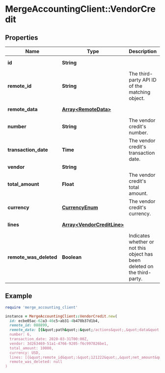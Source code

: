 # MergeAccountingClient::VendorCredit

## Properties

| Name | Type | Description | Notes |
| ---- | ---- | ----------- | ----- |
| **id** | **String** |  | [optional][readonly] |
| **remote_id** | **String** | The third-party API ID of the matching object. | [optional] |
| **remote_data** | [**Array&lt;RemoteData&gt;**](RemoteData.md) |  | [optional][readonly] |
| **number** | **String** | The vendor credit&#39;s number. | [optional] |
| **transaction_date** | **Time** | The vendor credit&#39;s transaction date. | [optional] |
| **vendor** | **String** |  | [optional] |
| **total_amount** | **Float** | The vendor credit&#39;s total amount. | [optional] |
| **currency** | [**CurrencyEnum**](CurrencyEnum.md) | The vendor credit&#39;s currency. | [optional] |
| **lines** | [**Array&lt;VendorCreditLine&gt;**](VendorCreditLine.md) |  | [optional][readonly] |
| **remote_was_deleted** | **Boolean** | Indicates whether or not this object has been deleted on the third-party. | [optional][readonly] |

## Example

```ruby
require 'merge_accounting_client'

instance = MergeAccountingClient::VendorCredit.new(
  id: ecbe05ac-62a3-46c5-ab31-4b478b37d1b4,
  remote_id: 088899,
  remote_data: [{&quot;path&quot;:&quot;/actions&quot;,&quot;data&quot;:[&quot;Varies by platform&quot;]}],
  number: 6,
  transaction_date: 2020-03-31T00:00Z,
  vendor: 3d263469-51a1-4766-9205-f6c997826be1,
  total_amount: 10000,
  currency: USD,
  lines: [{&quot;remote_id&quot;:&quot;121222&quot;,&quot;net_amount&quot;:25.54,&quot;tracking_category&quot;:&quot;b38c59b0-a9d7-4740-b1ee-5436c6751e3d&quot;,&quot;description&quot;:&quot;Gifted Merge Credit&quot;,&quot;account&quot;:&quot;9d892439-5fab-4dbb-8bd8-34f7f96c7912&quot;},{&quot;remote_id&quot;:&quot;121223&quot;,&quot;net_amount&quot;:10,&quot;tracking_category&quot;:&quot;b38c59b0-a9d7-4740-b1ee-5436c6751e3d&quot;,&quot;description&quot;:&quot;Refund for overpayment&quot;,&quot;account&quot;:&quot;9d892439-5fab-4dbb-8bd8-34f7f96c7912&quot;}],
  remote_was_deleted: null
)
```

